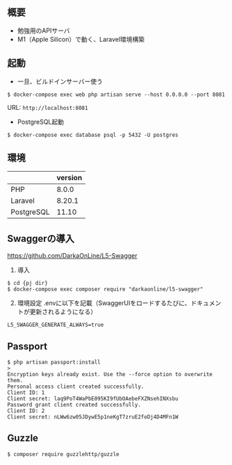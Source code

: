 ## 概要

- 勉強用のAPIサーバ
- M1（Apple Silicon）で動く、Laravel環境構築

## 起動

- 一旦、ビルドインサーバー使う

```
$ docker-compose exec web php artisan serve --host 0.0.0.0 --port 8081
```

URL: `http://localhost:8081` 

- PostgreSQL起動
```
$ docker-compose exec database psql -p 5432 -U postgres
```

## 環境

|  | version |
| ---- | ---- |
| PHP | 8.0.0 |
| Laravel | 8.20.1 |
| PostgreSQL | 11.10 |

## Swaggerの導入
https://github.com/DarkaOnLine/L5-Swagger

1. 導入
```
$ cd {pj dir}
$ docker-compose exec composer require "darkaonline/l5-swagger"
```

2. 環境設定
.envに以下を記載（SwaggerUIをロードするたびに、ドキュメントが更新されるようになる）
```.env
L5_SWAGGER_GENERATE_ALWAYS=true
```

## Passport

```
$ php artisan passport:install
>
Encryption keys already exist. Use the --force option to overwrite them.
Personal access client created successfully.
Client ID: 1
Client secret: laq9PoT4WaPbE095KI9fUbOAebeFXZNsehINXsbu
Password grant client created successfully.
Client ID: 2
Client secret: nLWw6zw05JDywE5p1neKgT7zruE2foDj4D4MFn1W
```

## Guzzle
```
$ composer require guzzlehttp/guzzle
```